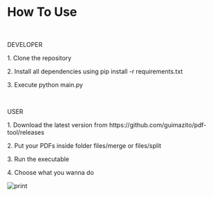 <h1>How To Use</h1>

<br>

<p>DEVELOPER</p>
<p>1. Clone the repository</p>
<p>2. Install all dependencies using pip install -r requirements.txt</p>
<p>3. Execute python main.py</p>

<br>

<p>USER</p>
<p>1. Download the latest version from https://github.com/guimazito/pdf-tool/releases</p>
<p>2. Put your PDFs inside folder files/merge or files/split</p>
<p>3. Run the executable</p>
<p>4. Choose what you wanna do</p>

![print](https://github.com/user-attachments/assets/c8f028e8-64c7-4f94-8348-dd67459d99a5)
